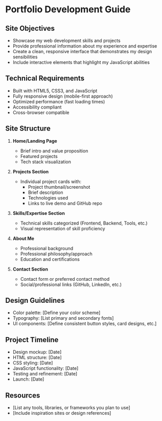# Portfolio Development Guide

## Site Objectives
- Showcase my web development skills and projects
- Provide professional information about my experience and expertise
- Create a clean, responsive interface that demonstrates my design sensibilities
- Include interactive elements that highlight my JavaScript abilities

## Technical Requirements
- Built with HTML5, CSS3, and JavaScript
- Fully responsive design (mobile-first approach)
- Optimized performance (fast loading times)
- Accessibility compliant
- Cross-browser compatible

## Site Structure
1. **Home/Landing Page**
   - Brief intro and value proposition
   - Featured projects
   - Tech stack visualization

2. **Projects Section**
   - Individual project cards with:
     - Project thumbnail/screenshot
     - Brief description
     - Technologies used
     - Links to live demo and GitHub repo

3. **Skills/Expertise Section**
   - Technical skills categorized (Frontend, Backend, Tools, etc.)
   - Visual representation of skill proficiency

4. **About Me**
   - Professional background
   - Professional philosophy/approach
   - Education and certifications

5. **Contact Section**
   - Contact form or preferred contact method
   - Social/professional links (GitHub, LinkedIn, etc.)

## Design Guidelines
- Color palette: [Define your color scheme]
- Typography: [List primary and secondary fonts]
- UI components: [Define consistent button styles, card designs, etc.]

## Project Timeline
- Design mockup: [Date]
- HTML structure: [Date]
- CSS styling: [Date]
- JavaScript functionality: [Date]
- Testing and refinement: [Date]
- Launch: [Date]

## Resources
- [List any tools, libraries, or frameworks you plan to use]
- [Include inspiration sites or design references]